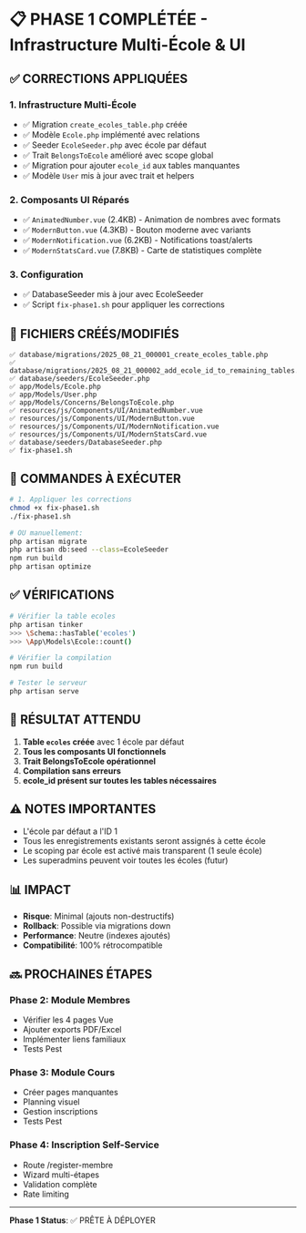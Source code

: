 # 📋 PHASE 1 COMPLÉTÉE - Infrastructure Multi-École & UI

## ✅ CORRECTIONS APPLIQUÉES

### 1. Infrastructure Multi-École
- ✅ Migration `create_ecoles_table.php` créée
- ✅ Modèle `Ecole.php` implémenté avec relations
- ✅ Seeder `EcoleSeeder.php` avec école par défaut
- ✅ Trait `BelongsToEcole` amélioré avec scope global
- ✅ Migration pour ajouter `ecole_id` aux tables manquantes
- ✅ Modèle `User` mis à jour avec trait et helpers

### 2. Composants UI Réparés
- ✅ `AnimatedNumber.vue` (2.4KB) - Animation de nombres avec formats
- ✅ `ModernButton.vue` (4.3KB) - Bouton moderne avec variants
- ✅ `ModernNotification.vue` (6.2KB) - Notifications toast/alerts
- ✅ `ModernStatsCard.vue` (7.8KB) - Carte de statistiques complète

### 3. Configuration
- ✅ DatabaseSeeder mis à jour avec EcoleSeeder
- ✅ Script `fix-phase1.sh` pour appliquer les corrections

## 📁 FICHIERS CRÉÉS/MODIFIÉS

```
✅ database/migrations/2025_08_21_000001_create_ecoles_table.php
✅ database/migrations/2025_08_21_000002_add_ecole_id_to_remaining_tables.php
✅ database/seeders/EcoleSeeder.php
✅ app/Models/Ecole.php
✅ app/Models/User.php
✅ app/Models/Concerns/BelongsToEcole.php
✅ resources/js/Components/UI/AnimatedNumber.vue
✅ resources/js/Components/UI/ModernButton.vue
✅ resources/js/Components/UI/ModernNotification.vue
✅ resources/js/Components/UI/ModernStatsCard.vue
✅ database/seeders/DatabaseSeeder.php
✅ fix-phase1.sh
```

## 🚀 COMMANDES À EXÉCUTER

```bash
# 1. Appliquer les corrections
chmod +x fix-phase1.sh
./fix-phase1.sh

# OU manuellement:
php artisan migrate
php artisan db:seed --class=EcoleSeeder
npm run build
php artisan optimize
```

## ✅ VÉRIFICATIONS

```bash
# Vérifier la table ecoles
php artisan tinker
>>> \Schema::hasTable('ecoles')
>>> \App\Models\Ecole::count()

# Vérifier la compilation
npm run build

# Tester le serveur
php artisan serve
```

## 🎯 RÉSULTAT ATTENDU

1. **Table `ecoles` créée** avec 1 école par défaut
2. **Tous les composants UI fonctionnels**
3. **Trait BelongsToEcole opérationnel**
4. **Compilation sans erreurs**
5. **ecole_id présent sur toutes les tables nécessaires**

## ⚠️ NOTES IMPORTANTES

- L'école par défaut a l'ID 1
- Tous les enregistrements existants seront assignés à cette école
- Le scoping par école est activé mais transparent (1 seule école)
- Les superadmins peuvent voir toutes les écoles (futur)

## 📊 IMPACT

- **Risque**: Minimal (ajouts non-destructifs)
- **Rollback**: Possible via migrations down
- **Performance**: Neutre (indexes ajoutés)
- **Compatibilité**: 100% rétrocompatible

## 🔜 PROCHAINES ÉTAPES

### Phase 2: Module Membres
- Vérifier les 4 pages Vue
- Ajouter exports PDF/Excel
- Implémenter liens familiaux
- Tests Pest

### Phase 3: Module Cours
- Créer pages manquantes
- Planning visuel
- Gestion inscriptions
- Tests Pest

### Phase 4: Inscription Self-Service
- Route /register-membre
- Wizard multi-étapes
- Validation complète
- Rate limiting

---

**Phase 1 Status**: ✅ PRÊTE À DÉPLOYER
